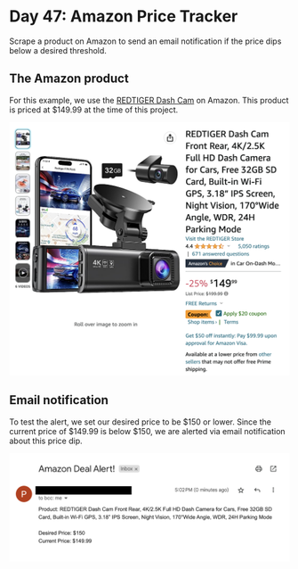 # Day 47: Amazon Price Tracker

Scrape a product on Amazon to send an email notification if the price dips below a desired threshold.

## The Amazon product
For this example, we use the [REDTIGER Dash Cam](https://www.amazon.com/dp/B098WVKF19/ref=pd_bxgy_img_sccl_1/131-6645546-7932634) on Amazon. This product is priced at $149.99 at the time of this project.

<img src="https://github.com/marilynyi/100-days-of-code-python/blob/main/days-41-50/day-47/amazon-price-tracker/product.png" width=600>

## Email notification
To test the alert, we set our desired price to be $150 or lower. Since the current price of $149.99 is below $150, we are alerted via email notification about this price dip.

<img src="https://github.com/marilynyi/100-days-of-code-python/blob/main/days-41-50/day-47/amazon-price-tracker/output.png" width=600>
